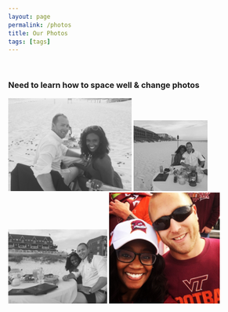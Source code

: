 ```yaml
---
layout: page
permalink: /photos
title: Our Photos
tags: [tags]
---
```


<br>
<div class="text-center">
<h3>Need to learn how to space well & change photos</h3>
<section id="photos">
  <a href="images/default_bg.jpg"><img src="images/default_bg.jpg" style="width:50%"></a>
  <a href="images/default_bg.jpg3"><img src="images/default_bg3.jpg" style="width:30%"></a>
  <a href="images/default_bg2.jpg"><img src="images/default_bg2.jpg" style="width:40%"></a>
  <a href="images/about_us.jpg"><img src="images/about_us.jpg" style="width:45%"></a>
</section>
</div>

